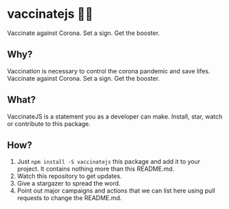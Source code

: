 # vaccinatejs 💉🦠
Vaccinate against Corona. Set a sign. Get the booster.

## Why?

Vaccination is necessary to control the corona pandemic and save lifes. Vaccinate against Corona. Set a sign. Get the booster.

## What?

VaccinateJS is a statement you as a developer can make. Install, star, watch or contribute to this package.

## How?

1. Just `npm install -S vaccinatejs` this package and add it to your project. It contains nothing more than this README.md.
2. Watch this repository to get updates.
3. Give a stargazer to spread the word.
4. Point out major campaigns and actions that we can list here using pull requests to change the README.md.

